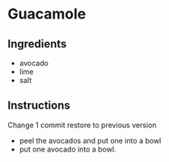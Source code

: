# Guacamole
## Ingredients
* avocado
* lime
* salt
## Instructions
Change 1 commit
restore to previous version
* peel the avocados and put one into a bowl
* put one avocado into a bowl.
